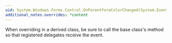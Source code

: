 ```yaml
---
uid: System.Windows.Forms.Control.OnParentForeColorChanged(System.EventArgs)
additional_notes.overrides: *content
---
```


<p>When overriding <xref href="System.Windows.Forms.Control.OnParentForeColorChanged(System.EventArgs)"></xref> in a derived class, be sure to call the base class's <xref href="System.Windows.Forms.Control.OnParentForeColorChanged(System.EventArgs)"></xref> method so that registered delegates receive the event.</p>


